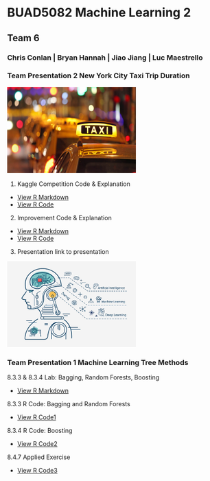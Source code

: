 
# BUAD5082 Machine Learning 2
## Team 6
### Chris Conlan | Bryan Hannah | Jiao Jiang | Luc Maestrello

### Team Presentation 2 New York City Taxi Trip Duration

<img src="/class_project/NYCTaxi.jpg" width="300" height="200" class="img-responsive" alt=""> 

1. Kaggle Competition Code & Explanation
  - [View R Markdown](kaggle-code.html)
  - [View R Code](kaggle-code.Rmd)

2. Improvement Code & Explanation
 - [View R Markdown](Improvement.html)
 - [View R Code](Improvement.Rmd)

3. Presentation
  link to presentation

<img src="/class_project/github1.jpg" width="300" height="200" class="img-responsive" alt=""> 

### Team Presentation 1 Machine Learning Tree Methods

8.3.3 & 8.3.4 Lab: Bagging, Random Forests, Boosting
  - [View R Markdown](Lab.html)

8.3.3 R Code: Bagging and Random Forests
  - [View R Code1](8.3.3.R)

8.3.4 R Code: Boosting
  - [View R Code2](8.3.4.R)

8.4.7 Applied Exercise
  - [View R Code3](8.4.7.R)
